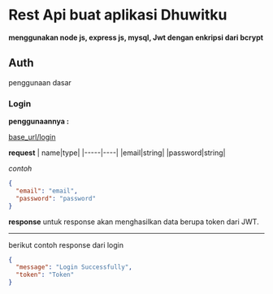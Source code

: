 # Rest Api buat aplikasi Dhuwitku

**menggunakan node js, express js, mysql, Jwt dengan enkripsi dari bcrypt**

## Auth

penggunaan dasar

### Login

**penggunaannya :**

[base_url/login]("https://base_url/login")

**request**
| name|type|
|-----|----|
|email|string|
|password|string|

_contoh_

```json
{
  "email": "email",
  "password": "password"
}
```

**response**
untuk response akan menghasilkan data berupa token dari JWT.

---

berikut contoh response dari login

```json
{
  "message": "Login Successfully",
  "token": "Token"
}
```
